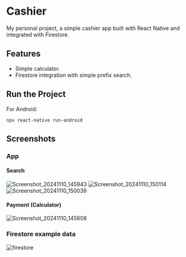 # Cashier
My personal project, a simple cashier app built with React Native and integrated with Firestore.

## Features
- Simple calculator.
- Firestore integration with simple prefix search.

## Run the Project
For Android:
```
npx react-native run-android
```

## Screenshots

### App
#### Search
![Screenshot_20241110_145943](https://github.com/user-attachments/assets/b100cc0f-8726-4bbe-bf12-249a0b7d4f17)
![Screenshot_20241110_150114](https://github.com/user-attachments/assets/e5a2e7ca-ee02-4674-9a6e-63323d79d862)
![Screenshot_20241110_150039](https://github.com/user-attachments/assets/6d7140c5-1702-4868-9ef8-81473788e42d)
#### Payment (Calculator)
![Screenshot_20241110_145608](https://github.com/user-attachments/assets/5ed67117-3f4c-4a79-b0a7-77dd146bb564)

### Firestore example data
![firestore](https://github.com/user-attachments/assets/c416f3f8-d6a4-42fb-89ed-7cc442215a54)

